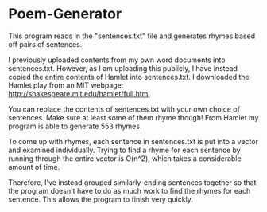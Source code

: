 # Poem-Generator
This program reads in the "sentences.txt" file and generates rhymes based off pairs of sentences.

I previously uploaded contents from my own word documents into sentences.txt. However, as I am uploading this publicly, I have instead copied the entire contents of Hamlet into sentences.txt.
I downloaded the Hamlet play from an MIT webpage: http://shakespeare.mit.edu/hamlet/full.html

You can replace the contents of sentences.txt with your own choice of sentences. Make sure at least some of them rhyme though! From Hamlet my program is able to generate 553 rhymes.

To come up with rhymes, each sentence in sentences.txt is put into a vector and examined individually. Trying to find a rhyme for each sentence by running through the entire vector is O(n^2), which takes a considerable amount of time. 

Therefore, I've instead grouped similarly-ending sentences together so that the program doesn't have to do as much work to find the rhymes for each sentence. This allows the program to finish very quickly.
